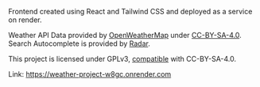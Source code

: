 Frontend created using React and Tailwind CSS and deployed as a service on render.

Weather API Data provided by [OpenWeatherMap](https://openweathermap.org) under [CC-BY-SA-4.0](https://creativecommons.org/licenses/by-sa/4.0/).
Search Autocomplete is provided by [Radar](https://radar.com/).

This project is licensed under GPLv3, [compatible](https://creativecommons.org/share-your-work/licensing-considerations/compatible-licenses/) with CC-BY-SA-4.0.

Link: https://weather-project-w8gc.onrender.com
